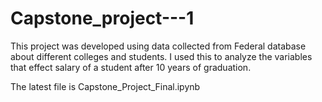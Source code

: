 # Capstone_project---1
This project was developed using data collected from Federal database about different colleges and students. I used this to analyze the variables that effect salary of a student after 10 years of graduation.  

The latest file is Capstone_Project_Final.ipynb  
   
